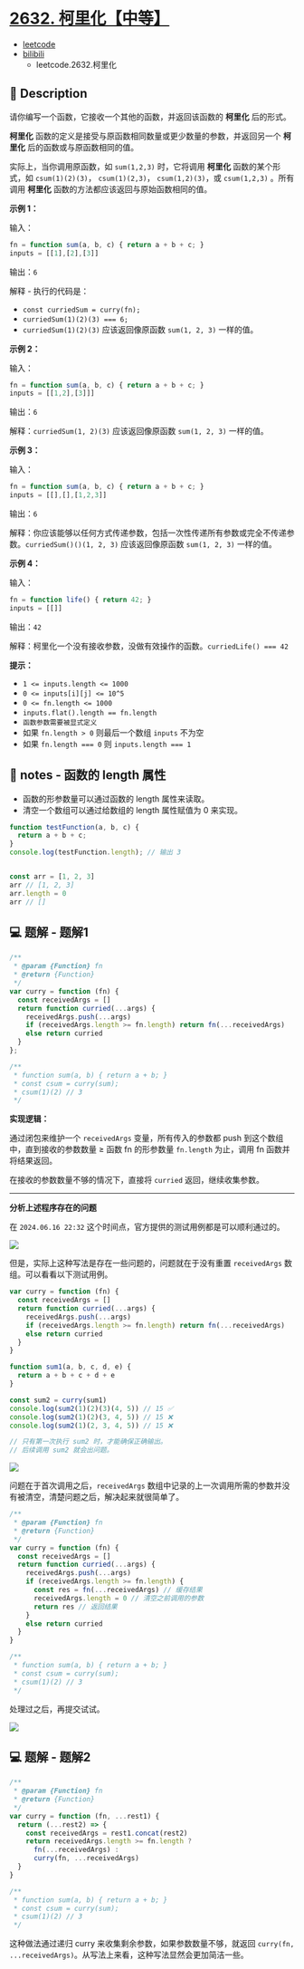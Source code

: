 # [2632. 柯里化【中等】](https://github.com/Tdahuyou/leetcode/tree/main/2632.%20%E6%9F%AF%E9%87%8C%E5%8C%96%E3%80%90%E4%B8%AD%E7%AD%89%E3%80%91)

- [leetcode](https://leetcode.cn/problems/curry)
- [bilibili](https://www.bilibili.com/video/BV1DivNejEb1)
  - leetcode.2632.柯里化

## 📝 Description

请你编写一个函数，它接收一个其他的函数，并返回该函数的 **柯里化** 后的形式。

**柯里化** 函数的定义是接受与原函数相同数量或更少数量的参数，并返回另一个 **柯里化** 后的函数或与原函数相同的值。

实际上，当你调用原函数，如 `sum(1,2,3)` 时，它将调用 **柯里化** 函数的某个形式，如 `csum(1)(2)(3)`， `csum(1)(2,3)`， `csum(1,2)(3)`，或 `csum(1,2,3)` 。所有调用 **柯里化** 函数的方法都应该返回与原始函数相同的值。

**示例 1：**

输入：
```js
fn = function sum(a, b, c) { return a + b + c; }
inputs = [[1],[2],[3]]
```

输出：`6`

解释 - 执行的代码是：

- `const curriedSum = curry(fn);`
- `curriedSum(1)(2)(3) === 6;`
- `curriedSum(1)(2)(3)` 应该返回像原函数 `sum(1, 2, 3)` 一样的值。

**示例 2：**

输入：
```js
fn = function sum(a, b, c) { return a + b + c; }
inputs = [[1,2],[3]]]
```

输出：`6`

解释：`curriedSum(1, 2)(3)` 应该返回像原函数 `sum(1, 2, 3)` 一样的值。

**示例 3：**

输入：
```js
fn = function sum(a, b, c) { return a + b + c; }
inputs = [[],[],[1,2,3]]
```

输出：`6`

解释：你应该能够以任何方式传递参数，包括一次性传递所有参数或完全不传递参数。`curriedSum()()(1, 2, 3)` 应该返回像原函数 `sum(1, 2, 3)` 一样的值。

**示例 4：**

输入：
```js
fn = function life() { return 42; }
inputs = [[]]
```

输出：`42`

解释：柯里化一个没有接收参数，没做有效操作的函数。`curriedLife() === 42`

**提示：**

- `1 <= inputs.length <= 1000`
- `0 <= inputs[i][j] <= 10^5`
- `0 <= fn.length <= 1000`
- `inputs.flat().length == fn.length`
- `函数参数需要被显式定义`
- 如果 `fn.length > 0` 则最后一个数组 `inputs` 不为空
- 如果 `fn.length === 0` 则 `inputs.length === 1`

## 📒 notes - 函数的 length 属性

- 函数的形参数量可以通过函数的 length 属性来读取。
- 清空一个数组可以通过给数组的 length 属性赋值为 0 来实现。

```javascript
function testFunction(a, b, c) {
  return a + b + c;
}
console.log(testFunction.length); // 输出 3


const arr = [1, 2, 3]
arr // [1, 2, 3]
arr.length = 0
arr // []
```

## 💻 题解 - 题解1

```javascript
/**
 * @param {Function} fn
 * @return {Function}
 */
var curry = function (fn) {
  const receivedArgs = []
  return function curried(...args) {
    receivedArgs.push(...args)
    if (receivedArgs.length >= fn.length) return fn(...receivedArgs)
    else return curried
  }
};

/**
 * function sum(a, b) { return a + b; }
 * const csum = curry(sum);
 * csum(1)(2) // 3
 */
```

**实现逻辑：**

通过闭包来维护一个 `receivedArgs` 变量，所有传入的参数都 push 到这个数组中，直到接收的参数数量 ≥ 函数 fn 的形参数量 `fn.length` 为止，调用 fn 函数并将结果返回。

在接收的参数数量不够的情况下，直接将 `curried` 返回，继续收集参数。

---

**分析上述程序存在的问题**

在 `2024.06.16 22:32` 这个时间点，官方提供的测试用例都是可以顺利通过的。

![](md-imgs/2024-09-26-21-57-15.png)

但是，实际上这种写法是存在一些问题的，问题就在于没有重置 `receivedArgs` 数组。可以看看以下测试用例。

```javascript
var curry = function (fn) {
  const receivedArgs = []
  return function curried(...args) {
    receivedArgs.push(...args)
    if (receivedArgs.length >= fn.length) return fn(...receivedArgs)
    else return curried
  }
}

function sum1(a, b, c, d, e) {
  return a + b + c + d + e
}

const sum2 = curry(sum1)
console.log(sum2(1)(2)(3)(4, 5)) // 15 ✅
console.log(sum2(1)(2)(3, 4, 5)) // 15 ❌
console.log(sum2(1)(2, 3, 4, 5)) // 15 ❌

// 只有第一次执行 sum2 时，才能确保正确输出。
// 后续调用 sum2 就会出问题。
```

![](md-imgs/2024-09-26-21-57-36.png)

问题在于首次调用之后，`receivedArgs` 数组中记录的上一次调用所需的参数并没有被清空，清楚问题之后，解决起来就很简单了。

```javascript
/**
 * @param {Function} fn
 * @return {Function}
 */
var curry = function (fn) {
  const receivedArgs = []
  return function curried(...args) {
    receivedArgs.push(...args)
    if (receivedArgs.length >= fn.length) {
      const res = fn(...receivedArgs) // 缓存结果
      receivedArgs.length = 0 // 清空之前调用的参数
      return res // 返回结果
    }
    else return curried
  }
}

/**
 * function sum(a, b) { return a + b; }
 * const csum = curry(sum);
 * csum(1)(2) // 3
 */
```

处理过之后，再提交试试。

![](md-imgs/2024-09-26-21-57-46.png)

## 💻 题解 - 题解2

```javascript
/**
 * @param {Function} fn
 * @return {Function}
 */
var curry = function (fn, ...rest1) {
  return (...rest2) => {
    const receivedArgs = rest1.concat(rest2)
    return receivedArgs.length >= fn.length ?
      fn(...receivedArgs) :
      curry(fn, ...receivedArgs)
  }
}

/**
 * function sum(a, b) { return a + b; }
 * const csum = curry(sum);
 * csum(1)(2) // 3
 */
```

这种做法通过递归 curry 来收集剩余参数，如果参数数量不够，就返回 `curry(fn, ...receivedArgs)`。从写法上来看，这种写法显然会更加简洁一些。

